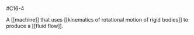 #C16-4 

A [[machine]] that uses [[kinematics of rotational motion of rigid bodies]] to produce a [[fluid flow]].